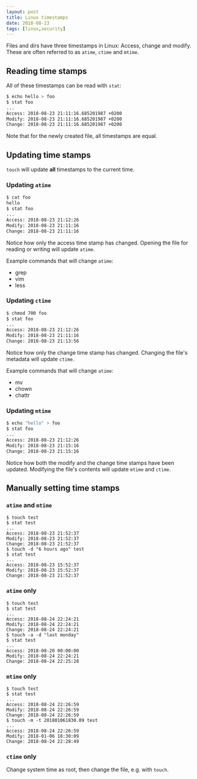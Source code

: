```yaml
---
layout: post
title: Linux timestamps
date: 2018-08-23
tags: [linux,security]
---
```


Files and dirs have three timestamps in Linux: Access, change and modify.
These are often referred to as `atime`, `ctime` and `mtime`.


## Reading time stamps

All of these timestamps can be read with `stat`:

```bash
$ echo hello > foo
$ stat foo
...
Access: 2018-08-23 21:11:16.685201987 +0200
Modify: 2018-08-23 21:11:16.685201987 +0200
Change: 2018-08-23 21:11:16.685201987 +0200
```
Note that for the newly created file, all timestamps are equal.

## Updating time stamps

`touch` will update **all** timestamps to the current time.

### Updating `atime`

```bash
$ cat foo
hello
$ stat foo
...
Access: 2018-08-23 21:12:26
Modify: 2018-08-23 21:11:16
Change: 2018-08-23 21:11:16
```

Notice how only the access time stamp has changed.
Opening the file for reading or writing will update `atime`.

Example commands that will change `atime`:

- grep
- vim
- less

### Updating `ctime`

```bash
$ chmod 700 foo
$ stat foo
...
Access: 2018-08-23 21:12:26
Modify: 2018-08-23 21:11:16
Change: 2018-08-23 21:13:56
```

Notice how only the change time stamp has changed.
Changing the file's metadata will update `ctime`.

Example commands that will change `atime`:

- mv
- chown
- chattr

### Updating `mtime`

```bash
$ echo "hello" > foo
$ stat foo
...
Access: 2018-08-23 21:12:26
Modify: 2018-08-23 21:15:16
Change: 2018-08-23 21:15:16
```

Notice how both the modify and the change time stamps have been updated.
Modifying the file's contents will update `mtime` and `ctime`.

## Manually setting time stamps

### `atime` and `mtime`

```
$ touch test
$ stat test
...
Access: 2018-08-23 21:52:37
Modify: 2018-08-23 21:52:37
Change: 2018-08-23 21:52:37
$ touch -d "6 hours ago" test
$ stat test
...
Access: 2018-08-23 15:52:37
Modify: 2018-08-23 15:52:37
Change: 2018-08-23 21:52:37
```

### `atime` only

```
$ touch test
$ stat test
...
Access: 2018-08-24 22:24:21
Modify: 2018-08-24 22:24:21
Change: 2018-08-24 22:24:21
$ touch -a -d "last monday"
$ stat test
...
Access: 2018-08-20 00:00:00
Modify: 2018-08-24 22:24:21
Change: 2018-08-24 22:25:28
```

### `mtime` only

```
$ touch test
$ stat test
...
Access: 2018-08-24 22:26:59
Modify: 2018-08-24 22:26:59
Change: 2018-08-24 22:26:59
$ touch -m -t 201801061830.09 test
...
Access: 2018-08-24 22:26:59
Modify: 2018-01-06 18:30:09
Change: 2018-08-24 22:28:49
```

### `ctime` only

Change system time as root, then change the file, e.g. with `touch`.

